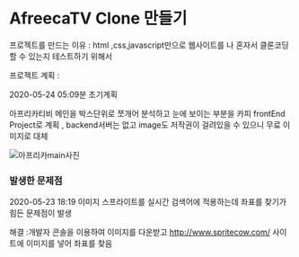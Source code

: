 # AfreecaTV Clone 만들기

프로젝트를 만드는 이유 : html ,css,javascript만으로 웹사이트를 나 혼자서 클론코딩 할 수 있는지 테스트하기 위해서

프로젝트 계획 : 

2020-05-24 05:09분 초기계획

아프리카티비 메인을 박스단위로 쪼개어 분석하고 눈에 보이는 부분을 카피
frontEnd Project로 계획 , backend서버는 없고 image도 저작권이 걸려있을 수 있으니 무료 이미지로 대체

![아프리카main사진](https://user-images.githubusercontent.com/51103479/82706532-cddbc580-9cb4-11ea-8ca1-94596fade9ed.JPG)


### 발생한 문제점

2020-05-23 18:19 이미지 스프라이트를 실시간 검색어에 적용하는데 좌표를 찾기가 힘든 문제점이 발생

해결 :개발자 콘솔을 이용하여 이미지를 다운받고 http://www.spritecow.com/ 사이트에 이미지를 넣어 좌표를 찾음 